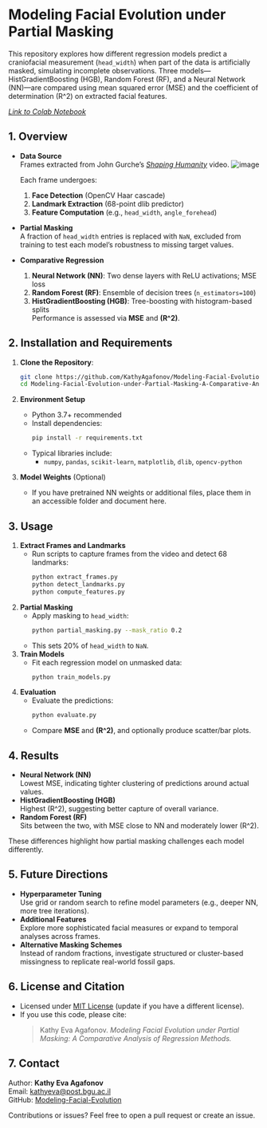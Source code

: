# Modeling Facial Evolution under Partial Masking

This repository explores how different regression models predict a craniofacial measurement (`head_width`) when part of the data is artificially masked, simulating incomplete observations. Three models—HistGradientBoosting (HGB), Random Forest (RF), and a Neural Network (NN)—are compared using mean squared error (MSE) and the coefficient of determination 
(R^2) on extracted facial features.

[*Link to Colab Notebook*](https://colab.research.google.com/drive/1Vg5WS6h-NqliuoBrTRTo3_iOADWLvp4T#scrollTo=ZKgvo3zDdu-B)

## 1. Overview

- **Data Source**  
  Frames extracted from John Gurche’s [*Shaping Humanity*](https://www.youtube.com/watch?v=ru8ifph_q9o) video.
  ![image](https://github.com/user-attachments/assets/91a8e1a1-b9b0-467b-b740-a77c6295eb08)


  Each frame undergoes:
  1. **Face Detection** (OpenCV Haar cascade)
  2. **Landmark Extraction** (68-point dlib predictor)
  3. **Feature Computation** (e.g., `head_width`, `angle_forehead`)

- **Partial Masking**  
  A fraction of `head_width` entries is replaced with `NaN`, excluded from training to test each model’s robustness to missing target values.

- **Comparative Regression**  
  1. **Neural Network (NN)**: Two dense layers with ReLU activations; MSE loss  
  2. **Random Forest (RF)**: Ensemble of decision trees (`n_estimators=100`)  
  3. **HistGradientBoosting (HGB)**: Tree-boosting with histogram-based splits  
  Performance is assessed via **MSE** and **\(R^2\)**.

## 2. Installation and Requirements

1. **Clone the Repository**:
   ```bash
   git clone https://github.com/KathyAgafonov/Modeling-Facial-Evolution-under-Partial-Masking-A-Comparative-Analysis-of-Regression-Methods.git
   cd Modeling-Facial-Evolution-under-Partial-Masking-A-Comparative-Analysis-of-Regression-Methods


2. **Environment Setup**  
   - Python 3.7+ recommended  
   - Install dependencies:
     ```bash
     pip install -r requirements.txt
     ```
   - Typical libraries include:
     - `numpy`, `pandas`, `scikit-learn`, `matplotlib`, `dlib`, `opencv-python`

3. **Model Weights** (Optional)  
   - If you have pretrained NN weights or additional files, place them in an accessible folder and document here.

## 3. Usage

1. **Extract Frames and Landmarks**  
   - Run scripts to capture frames from the video and detect 68 landmarks:
     ```bash
     python extract_frames.py
     python detect_landmarks.py
     python compute_features.py
     ```
2. **Partial Masking**  
   - Apply masking to `head_width`:
     ```bash
     python partial_masking.py --mask_ratio 0.2
     ```
   - This sets 20% of `head_width` to `NaN`.
3. **Train Models**  
   - Fit each regression model on unmasked data:
     ```bash
     python train_models.py
     ```
4. **Evaluation**  
   - Evaluate the predictions:
     ```bash
     python evaluate.py
     ```
   - Compare **MSE** and **\(R^2\)**, and optionally produce scatter/bar plots.

## 4. Results

- **Neural Network (NN)**  
  Lowest MSE, indicating tighter clustering of predictions around actual values.
- **HistGradientBoosting (HGB)**  
  Highest \(R^2\), suggesting better capture of overall variance.
- **Random Forest (RF)**  
  Sits between the two, with MSE close to NN and moderately lower \(R^2\).

These differences highlight how partial masking challenges each model differently.

## 5. Future Directions

- **Hyperparameter Tuning**  
  Use grid or random search to refine model parameters (e.g., deeper NN, more tree iterations).
- **Additional Features**  
  Explore more sophisticated facial measures or expand to temporal analyses across frames.
- **Alternative Masking Schemes**  
  Instead of random fractions, investigate structured or cluster-based missingness to replicate real-world fossil gaps.

## 6. License and Citation

- Licensed under [MIT License](LICENSE) (update if you have a different license).
- If you use this code, please cite:
  > Kathy Eva Agafonov. *Modeling Facial Evolution under Partial Masking: A Comparative Analysis of Regression Methods.*

## 7. Contact

Author: **Kathy Eva Agafonov**  
Email: [kathyeva@post.bgu.ac.il](mailto:kathyeva@post.bgu.ac.il)  
GitHub: [Modeling-Facial-Evolution](https://github.com/KathyAgafonov/Modeling-Facial-Evolution-under-Partial-Masking-A-Comparative-Analysis-of-Regression-Methods)

Contributions or issues? Feel free to open a pull request or create an issue.
```
